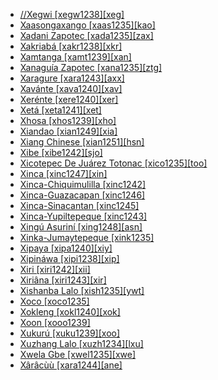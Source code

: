 - [//Xegwi [xegw1238][xeg]](tree/tuu.tuuu1241/kwi.kwii1241/xegwi.xegw1238/xegwi.xegw1238.ini)
- [Xaasongaxango [xaas1235][kao]](tree/mande.mand1469/westernmande.west2780/mandingkpelle.mand1431/centralmande.cent2047/mandingjogo.mand1432/mandingvai.mand1433/mandingmokole.mand1434/manding.mand1435/westmanding.west2499/xasonka.xaso1239/xaasongaxango.xaas1235/xaasongaxango.xaas1235.ini)
- [Xadani Zapotec [xada1235][zax]](tree/otomanguean.otom1299/easternotomanguean.east2557/popolocazapotecan.popo1292/zapotecan.zapo1436/zapotec.zapo1437/corezapotec.core1259/southerncorezapotec.sout3003/xadanizapotec.xada1235/xadanizapotec.xada1235.ini)
- [Xakriabá [xakr1238][xkr]](tree/nuclearmacroje.nucl1710/je.jeee1236/jecentral.jece1235/xakriaba.xakr1238/xakriaba.xakr1238.ini)
- [Xamtanga [xamt1239][xan]](tree/afroasiatic.afro1255/cushitic.cush1243/centralcushitic.cent2193/northerneasternwesternagaw.nort3158/northeasternagaw.nort3163/xamtanga.xamt1239/xamtanga.xamt1239.ini)
- [Xanaguía Zapotec [xana1235][ztg]](tree/otomanguean.otom1299/easternotomanguean.east2557/popolocazapotecan.popo1292/zapotecan.zapo1436/zapotec.zapo1437/corezapotec.core1259/southerncorezapotec.sout3003/xanaguiazapotec.xana1235/xanaguiazapotec.xana1235.ini)
- [Xaragure [xara1243][axx]](tree/austronesian.aust1307/nuclearaustronesian.nucl1752/malayopolynesian.mala1545/centraleasternmalayopolynesian.cent2237/easternmalayopolynesian.east2712/oceanic.ocea1241/southernmelanesian.sout3173/newcaledonian.newc1243/southernnewcaledonian.sout3189/xaragure.xara1243/xaragure.xara1243.ini)
- [Xavánte [xava1240][xav]](tree/nuclearmacroje.nucl1710/je.jeee1236/jecentral.jece1235/xavante.xava1240/xavante.xava1240.ini)
- [Xerénte [xere1240][xer]](tree/nuclearmacroje.nucl1710/je.jeee1236/jecentral.jece1235/xerente.xere1240/xerente.xere1240.ini)
- [Xetá [xeta1241][xet]](tree/tupian.tupi1275/mawetiguarani.mawe1252/awetiguarani.awet1245/tupiguarani.tupi1276/tupiguaranisubgroupi.tupi1277/xeta.xeta1241/xeta.xeta1241.ini)
- [Xhosa [xhos1239][xho]](tree/atlanticcongo.atla1278/voltacongo.volt1241/benuecongo.benu1247/bantoid.bant1294/southernbantoid.sout3152/narrowbantu.narr1281/eastbantu.east2731/southernbantumakua.sout3180/ngunitsonga.ngun1275/ngunis40.ngun1276/ngunis40.ngun1267/zuluxhosa.zulu1251/xhosa.xhos1239/xhosa.xhos1239.ini)
- [Xiandao [xian1249][xia]](tree/bookkeeping.book1242/xiandao.xian1249/xiandao.xian1249.ini)
- [Xiang Chinese [xian1251][hsn]](tree/sinotibetan.sino1245/sinitic.sini1245/centralchinese.cent2008/xiangchinese.xian1251/xiangchinese.xian1251.ini)
- [Xibe [xibe1242][sjo]](tree/tungusic.tung1282/manchujurchen.manc1250/manchuxibe.manc1251/xibe.xibe1242/xibe.xibe1242.ini)
- [Xicotepec De Juárez Totonac [xico1235][too]](tree/totonacan.toto1251/totonac.toto1252/centraltotonacan.cent1397/northerncentraltotonacan.nort1553/xicotepecdejuareztotonac.xico1235/xicotepecdejuareztotonac.xico1235.ini)
- [Xinca [xinc1247][xin]](tree/bookkeeping.book1242/xinca.xinc1247/xinca.xinc1247.ini)
- [Xinca-Chiquimulilla [xinc1242]](tree/xincan.xinc1237/xincasharedgrammaticaltraits.xinc1244/xincachiquimulilla.xinc1242/xincachiquimulilla.xinc1242.ini)
- [Xinca-Guazacapan [xinc1246]](tree/xincan.xinc1237/xincaguazacapan.xinc1246/xincaguazacapan.xinc1246.ini)
- [Xinca-Sinacantan [xinc1245]](tree/xincan.xinc1237/unclassifiedxincan.unun9938/xincasinacantan.xinc1245/xincasinacantan.xinc1245.ini)
- [Xinca-Yupiltepeque [xinc1243]](tree/xincan.xinc1237/xincayupiltepeque.xinc1243/xincayupiltepeque.xinc1243.ini)
- [Xingú Asuriní [xing1248][asn]](tree/tupian.tupi1275/mawetiguarani.mawe1252/awetiguarani.awet1245/tupiguarani.tupi1276/subgroupv.subg1264/xinguasurini.xing1248/xinguasurini.xing1248.ini)
- [Xinka-Jumaytepeque [xink1235]](tree/xincan.xinc1237/xincasharedgrammaticaltraits.xinc1244/xinkajumaytepeque.xink1235/xinkajumaytepeque.xink1235.ini)
- [Xipaya [xipa1240][xiy]](tree/tupian.tupi1275/mawetiguarani.mawe1252/awetiguarani.awet1245/yuruna.yuru1262/xipaya.xipa1240/xipaya.xipa1240.ini)
- [Xipináwa [xipi1238][xip]](tree/unattested.unat1236/panoanunattested.pano1258/xipinawa.xipi1238/xipinawa.xipi1238.ini)
- [Xiri [xiri1242][xii]](tree/khoekwadi.khoe1240/khoe.khoe1241/khoekhoe.khoe1242/southkhoekhoe.sout3214/xiri.xiri1242/xiri.xiri1242.ini)
- [Xiriâna [xiri1243][xir]](tree/arawakan.araw1281/northernmaipuran.nort2990/negrororaima.negr1239/bahuanaic.bahu1238/xiriana.xiri1243/xiriana.xiri1243.ini)
- [Xishanba Lalo [xish1235][ywt]](tree/sinotibetan.sino1245/burmoqiangic.burm1265/loloburmese.lolo1265/loloish.lolo1267/nilikazhouish.nili1235/lisoid.liso1234/nuclearlisoid.nucl1734/lisulalubalavu.lisu1252/lalubalavu.lalu1234/lalo.lalo1240/greaterlalo.grea1292/corelalo.core1258/centralwesternlalo.cent2297/xishanbalalo.xish1235/xishanbalalo.xish1235.ini)
- [Xoco [xoco1235]](tree/unclassifiable.uncl1493/xoco.xoco1235/xoco.xoco1235.ini)
- [Xokleng [xokl1240][xok]](tree/nuclearmacroje.nucl1710/je.jeee1236/jemeridional.jeme1246/kaingangxokleng.kain1270/xokleng.xokl1240/xokleng.xokl1240.ini)
- [Xoon [xooo1239]](tree/tuu.tuuu1241/huatuu.huaa1247/taa.taaa1242/xoon.xooo1239/xoon.xooo1239.ini)
- [Xukurú [xuku1239][xoo]](tree/xukuru.xuku1239/xukuru.xuku1239.ini)
- [Xuzhang Lalo [xuzh1234][lxu]](tree/sinotibetan.sino1245/burmoqiangic.burm1265/loloburmese.lolo1265/loloish.lolo1267/nilikazhouish.nili1235/lisoid.liso1234/nuclearlisoid.nucl1734/lisulalubalavu.lisu1252/lalubalavu.lalu1234/lalo.lalo1240/greaterlalo.grea1292/xuzhanglalo.xuzh1234/xuzhanglalo.xuzh1234.ini)
- [Xwela Gbe [xwel1235][xwe]](tree/atlanticcongo.atla1278/voltacongo.volt1241/kwavoltacongo.kwav1236/gbe.gbee1241/easterngbe.east2711/xwelagbe.xwel1235/xwelagbe.xwel1235.ini)
- [Xârâcùù [xara1244][ane]](tree/austronesian.aust1307/nuclearaustronesian.nucl1752/malayopolynesian.mala1545/centraleasternmalayopolynesian.cent2237/easternmalayopolynesian.east2712/oceanic.ocea1241/southernmelanesian.sout3173/newcaledonian.newc1243/southernnewcaledonian.sout3189/xaracuu.xara1244/xaracuu.xara1244.ini)
